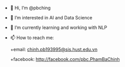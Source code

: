 - 👋 Hi, I’m @pbching
- 👀 I’m interested in AI and Data Science
- 🌱 I’m currently learning and working with NLP
- 📫 How to reach me:

    +email: chinh.pb193995@sis.hust.edu.vn
    
    +facebook: http://facebook.com/pbc.PhamBaChinh

<!---
pbching/pbching is a ✨ special ✨ repository because its `README.md` (this file) appears on your GitHub profile.
You can click the Preview link to take a look at your changes.
--->
